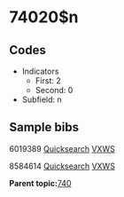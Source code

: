 # 74020$n

## Codes

-   Indicators
    -   First: 2
    -   Second: 0
-   Subfield: n

## Sample bibs

6019389 [Quicksearch](https://search.library.yale.edu/catalog/6019389) [VXWS](http://prodorbis.library.yale.edu:7014/vxws/GetHoldingsService?bibId=6019389)

8584614 [Quicksearch](https://search.library.yale.edu/catalog/8584614) [VXWS](http://prodorbis.library.yale.edu:7014/vxws/GetHoldingsService?bibId=8584614)

**Parent topic:**[740](../../tags/740/740.md)

